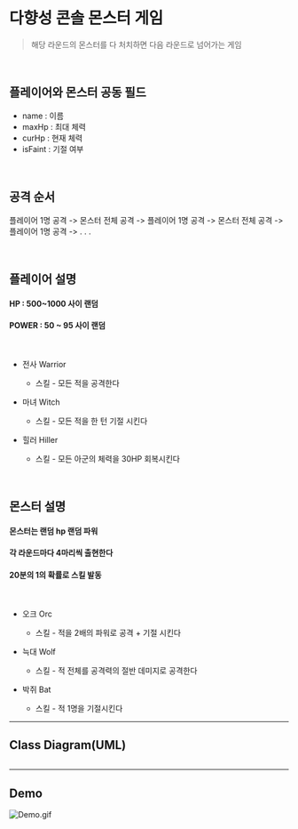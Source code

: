 # 다향성 콘솔 몬스터 게임
> 해당 라운드의 몬스터를 다 처치하면 다음 라운드로 넘어가는 게임

<br>

## 플레이어와 몬스터 공동 필드
- name  :  이름
- maxHp : 최대 체력
- curHp : 현재 체력
- isFaint : 기절 여부

<br>

## 공격 순서
플레이어 1명 공격 -> 몬스터 전체 공격 -> 플레이어 1명 공격 -> 몬스터 전체 공격 -> 플레이어 1명 공격 -> . . . 

<br>

## 플레이어 설명
#### HP : 500~1000 사이 랜덤
#### POWER : 50 ~ 95 사이 랜덤
<br>

* 전사 Warrior
  * 스킬 - 모든 적을 공격한다

* 마녀 Witch
  * 스킬 - 모든 적을 한 턴 기절 시킨다 

* 힐러 Hiller
  * 스킬 -  모든 아군의 체력을 30HP 회복시킨다

<br>

## 몬스터 설명 
#### 몬스터는 랜덤 hp 랜덤 파워
#### 각 라운드마다 4마리씩 출현한다
#### 20분의 1의 확률로 스킬 발동
<br>

* 오크 Orc
  * 스킬 - 적을 2배의 파워로 공격 + 기절 시킨다

* 늑대 Wolf
  * 스킬 - 적 전체를 공격력의 절반 데미지로 공격한다

* 박쥐 Bat
  * 스킬 - 적 1명을 기절시킨다



---

## Class Diagram(UML)

<img src="">

---

## Demo

![Demo.gif]()

